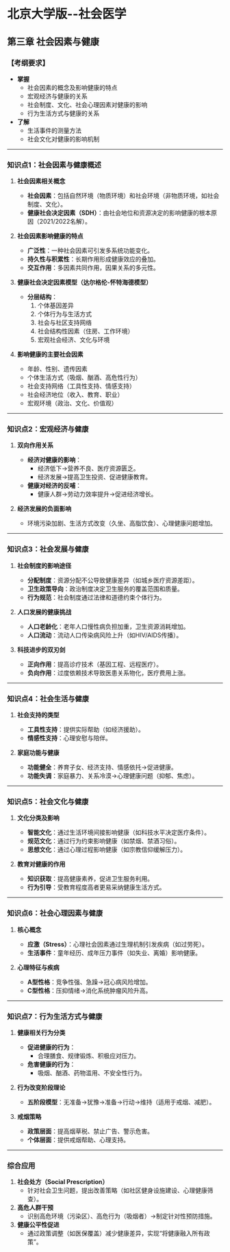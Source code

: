 # 北京大学版--社会医学

## 第三章 社会因素与健康

### 【考纲要求】
- **掌握**  
  - 社会因素的概念及影响健康的特点  
  - 宏观经济与健康的关系  
  - 社会制度、文化、社会心理因素对健康的影响  
  - 行为生活方式与健康的关系  
- **了解**  
  - 生活事件的测量方法  
  - 社会文化对健康的影响机制  

---

### 知识点1：社会因素与健康概述
1. **社会因素相关概念**  
   - **社会因素**：包括自然环境（物质环境）和社会环境（非物质环境，如社会制度、文化）。  
   - **健康社会决定因素（SDH）**：由社会地位和资源决定的影响健康的根本原因（2021/2022名解）。  

2. **社会因素影响健康的特点**  
   - **广泛性**：一种社会因素可引发多系统功能变化。  
   - **持久性与积累性**：长期作用形成健康效应的叠加。  
   - **交互作用**：多因素共同作用，因果关系的多元性。  

3. **健康社会决定因素模型（达尔格伦-怀特海德模型）**  
   - **分层结构**：  
     1. 个体基因差异  
     2. 个体行为与生活方式  
     3. 社会与社区支持网络  
     4. 社会结构性因素（住房、工作环境）  
     5. 宏观社会经济、文化与环境  

4. **影响健康的主要社会因素**  
   - 年龄、性别、遗传因素  
   - 个体生活方式（吸烟、酗酒、高危性行为）  
   - 社会支持网络（工具性支持、情感支持）  
   - 社会经济地位（收入、教育、职业）  
   - 宏观环境（政治、文化、价值观）  

---

### 知识点2：宏观经济与健康
1. **双向作用关系**  
   - **经济对健康的影响**：  
     - 经济低下→营养不良、医疗资源匮乏。  
     - 经济发展→提高卫生投资、促进健康教育。  
   - **健康对经济的反哺**：  
     - 健康人群→劳动力效率提升→促进经济增长。  

2. **经济发展的负面影响**  
   - 环境污染加剧、生活方式改变（久坐、高脂饮食）、心理健康问题增加。  

---

### 知识点3：社会发展与健康
1. **社会制度的影响途径**  
   - **分配制度**：资源分配不公导致健康差异（如城乡医疗资源差距）。  
   - **卫生政策导向**：政治制度决定卫生服务的覆盖范围和质量。  
   - **行为规范**：社会制度通过法律和道德约束个体行为。  

2. **人口发展的健康挑战**  
   - **人口老龄化**：老年人口慢性病负担加重，卫生资源消耗增加。  
   - **人口流动**：流动人口传染病风险上升（如HIV/AIDS传播）。  

3. **科技进步的双刃剑**  
   - **正向作用**：提高诊疗技术（基因工程、远程医疗）。  
   - **负向作用**：过度依赖技术导致医患关系物化，医疗费用上涨。  

---

### 知识点4：社会生活与健康
1. **社会支持的类型**  
   - **工具性支持**：提供实际帮助（如经济援助）。  
   - **情感性支持**：心理安慰与陪伴。  

2. **家庭功能与健康**  
   - **功能健全**：养育子女、经济支持、情感依托→促进健康。  
   - **功能失调**：家庭暴力、关系冷漠→心理健康问题（抑郁、焦虑）。  

---

### 知识点5：社会文化与健康
1. **文化分类及影响**  
   - **智能文化**：通过生活环境间接影响健康（如科技水平决定医疗条件）。  
   - **规范文化**：通过行为约束影响健康（如禁烟、禁酒习俗）。  
   - **思想文化**：通过心理过程影响健康（如宗教信仰缓解压力）。  

2. **教育对健康的作用**  
   - **知识获取**：提高健康素养，促进卫生服务利用。  
   - **行为引导**：受教育程度高者更易采纳健康生活方式。  

---

### 知识点6：社会心理因素与健康
1. **核心概念**  
   - **应激（Stress）**：心理社会因素通过生理机制引发疾病（如过劳死）。  
   - **生活事件**：童年经历、成年压力事件（如失业、离婚）影响健康。  

2. **心理特征与疾病**  
   - **A型性格**：竞争性强、急躁→冠心病风险增加。  
   - **C型性格**：压抑情绪→消化系统肿瘤风险升高。  

---

### 知识点7：行为生活方式与健康
1. **健康相关行为分类**  
   - **促进健康的行为**：  
     - 合理膳食、规律锻炼、积极应对压力。  
   - **危害健康的行为**：  
     - 吸烟、酗酒、药物滥用、不安全性行为。  

2. **行为改变阶段理论**  
   - **五阶段模型**：无准备→犹豫→准备→行动→维持（适用于戒烟、减肥）。  

3. **戒烟策略**  
   - **政策层面**：提高烟草税、禁止广告、警示危害。  
   - **个体层面**：提供戒烟帮助、心理支持。  

---

### 综合应用
1. **社会处方（Social Prescription）**  
   - 针对社会卫生问题，提出改善策略（如社区健身设施建设、心理健康筛查）。  
2. **高危人群干预**  
   - 识别高危环境（污染区）、高危行为（吸烟者）→制定针对性预防措施。  
3. **健康公平性促进**  
   - 通过政策调整（如医保覆盖）减少健康差异，实现“将健康融入所有政策”。  